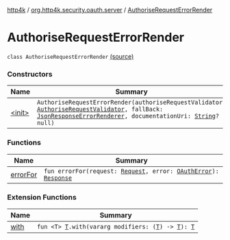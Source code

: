 [http4k](../../index.md) / [org.http4k.security.oauth.server](../index.md) / [AuthoriseRequestErrorRender](./index.md)

# AuthoriseRequestErrorRender

`class AuthoriseRequestErrorRender` [(source)](https://github.com/http4k/http4k/blob/master/http4k-security-oauth/src/main/kotlin/org/http4k/security/oauth/server/AuthoriseRequestErrorRender.kt#L8)

### Constructors

| Name | Summary |
|---|---|
| [&lt;init&gt;](-init-.md) | `AuthoriseRequestErrorRender(authoriseRequestValidator: `[`AuthoriseRequestValidator`](../-authorise-request-validator/index.md)`, fallBack: `[`JsonResponseErrorRenderer`](../-json-response-error-renderer/index.md)`, documentationUri: `[`String`](https://kotlinlang.org/api/latest/jvm/stdlib/kotlin/-string/index.html)`? = null)` |

### Functions

| Name | Summary |
|---|---|
| [errorFor](error-for.md) | `fun errorFor(request: `[`Request`](../../org.http4k.core/-request/index.md)`, error: `[`OAuthError`](../-o-auth-error/index.md)`): `[`Response`](../../org.http4k.core/-response/index.md) |

### Extension Functions

| Name | Summary |
|---|---|
| [with](../../org.http4k.core/with.md) | `fun <T> `[`T`](../../org.http4k.core/with.md#T)`.with(vararg modifiers: (`[`T`](../../org.http4k.core/with.md#T)`) -> `[`T`](../../org.http4k.core/with.md#T)`): `[`T`](../../org.http4k.core/with.md#T) |
